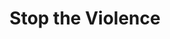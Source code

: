---
pid: MX121
title: Stop the Violence
location_transcription: Stop the Violence
zipcode: '19131'
outside_phl: 
neighborhood: Wynnefield
age: '34'
age_range: 30-39
instagram: 
image_file_name: MX_121.jpg
proposal_transcription: 
topic: Violence
topic_summary: '0'
type: Other No Form
keywords_other: 
credit: V. Eddy
image_labels: |-
  Travon, Orlando, Mike etc.
  //Be proud young sista!//
twitter: 
facebook: 
permalink: "/monuments/mx121/"
layout: item-page
---
